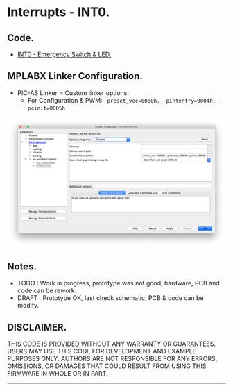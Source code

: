 # Interrupts - INT0.

## Code.

- [INT0 - Emergency Switch & LED.](https://github.com/tronixio/robot-tbot/blob/main/Code/int0/int0.s)

## MPLABX Linker Configuration.

- PIC-AS Linker > Custom linker options:
  - For Configuration & PWM: `-preset_vec=0000h, -pintentry=0004h, -pcinit=0005h`

![MPLABX Configuration](https://github.com/tronixio/robot-tbot/blob/main/Code/extras/configuration-2.png)

## Notes.

- TODO : Work in progress, prototype was not good, hardware, PCB and code can be rework.
- DRAFT : Prototype OK, last check schematic, PCB & code can be modify.

## DISCLAIMER.

THIS CODE IS PROVIDED WITHOUT ANY WARRANTY OR GUARANTEES.
USERS MAY USE THIS CODE FOR DEVELOPMENT AND EXAMPLE PURPOSES ONLY.
AUTHORS ARE NOT RESPONSIBLE FOR ANY ERRORS, OMISSIONS, OR DAMAGES THAT COULD
RESULT FROM USING THIS FIRMWARE IN WHOLE OR IN PART.

---
